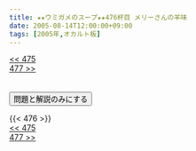 ```yaml
---
title: ★★ウミガメのスープ★★476杯目 メリーさんの羊味
date: 2005-08-14T12:00:00+09:00
tags: [2005年,オカルト板]
---
```

<div class="th_left"><a href="../475"><< 475</a></div>
<div class="th_right"><a href="../477">477 >></a></div>
<br><br>
<script src="../../js/cupsoup.js"></script>
<form>
<input type="button" value="問題と解説のみにする" onClick="toggleCupsoup()">
</form>
{{< 476 >}}
<div class="th_left"><a href="../475"><< 475</a></div>
<div class="th_right"><a href="../477">477 >></a></div>